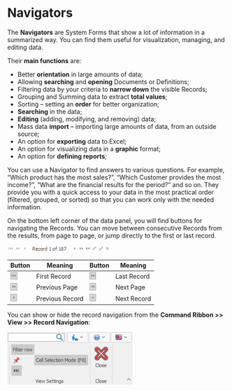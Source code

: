 # Navigators

The <b>Navigators</b> are System Forms that show a lot of information in a summarized way. You can find them useful for visualization, managing, and editing data.

 Their <b>main functions</b> are:

- Better <b>orientation</b> in large amounts of data;
- Allowing <b>searching</b> and <b>opening</b> Documents or Definitions;
- Filtering data by your criteria to <b>narrow down</b> the visible Records; 
- Grouping and Summing data to extract <b>total values</b>;
- Sorting – setting an <b>order</b> for better organization;
- <b>Searching</b> in the data;
- <b>Editing</b> (adding, modifying, and removing) data;
- Mass data <b>import</b> – importing large amounts of data, from an outside source;
- An option for <b>exporting</b> data to Excel;
- An option for visualizing data in a <b>graphic</b> format;
- An option for <b>defining reports</b>;

You can use a Navigator to find answers to various questions. For example, “Which product has the most sales?”, “Which Customer provides the most income?”, “What are the financial results for the period?” and so on. They provide you with a quick access to your data in the most practical order (filtered, grouped, or sorted) so that you can work only with the needed information. 

On the bottom left corner of the data panel, you will find buttons for navigating the Records. You can move between consecutive Records from the results, from page to page, or jump directly to the first or last record.

![Record navigation](pictures/record-navigation.png)

| Button | Meaning | Button | Meaning
| ---- | ----- | ---- | ----- | 
| ![First Record](pictures/first-record.png) | First Record | ![Last Record](pictures/last-record.png) | Last Record |
| ![Previous Page](pictures/previous-page.png) | Previous Page | ![Next Page](pictures/next-page.png) | Next Page |
| ![Previous Record](pictures/previous-record.png) | Previous Record | ![Next Record](pictures/next-record.png) | Next Record |

You can show or hide the record navigation from the <b>Command Ribbon >> View >> Record Navigation</b>:

![Show Record navigation](pictures/record-navigation-view.png)
